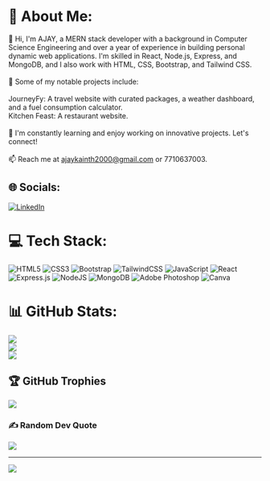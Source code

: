 # 💫 About Me:
👋 Hi, I'm AJAY, a MERN stack developer with a background in Computer Science Engineering and over a year of experience in building personal dynamic web applications. I'm skilled in React, Node.js, Express, and MongoDB, and I also work with HTML, CSS, Bootstrap, and Tailwind CSS.<br><br>🚀 Some of my notable projects include:<br><br>JourneyFy: A travel website with curated packages, a weather dashboard, and a fuel consumption calculator.<br>Kitchen Feast: A restaurant website.<br><br>🌱 I'm constantly learning and enjoy working on innovative projects. Let's connect!<br><br>📫 Reach me at ajaykainth2000@gmail.com or 7710637003.


## 🌐 Socials:
[![LinkedIn](https://img.shields.io/badge/LinkedIn-%230077B5.svg?logo=linkedin&logoColor=white)](https://linkedin.com/in/linkedin.com/in/ajay-kainth-543887292) 

# 💻 Tech Stack:
![HTML5](https://img.shields.io/badge/html5-%23E34F26.svg?style=flat&logo=html5&logoColor=white) ![CSS3](https://img.shields.io/badge/css3-%231572B6.svg?style=flat&logo=css3&logoColor=white) ![Bootstrap](https://img.shields.io/badge/bootstrap-%238511FA.svg?style=flat&logo=bootstrap&logoColor=white) ![TailwindCSS](https://img.shields.io/badge/tailwindcss-%2338B2AC.svg?style=flat&logo=tailwind-css&logoColor=white) ![JavaScript](https://img.shields.io/badge/javascript-%23323330.svg?style=flat&logo=javascript&logoColor=%23F7DF1E) ![React](https://img.shields.io/badge/react-%2320232a.svg?style=flat&logo=react&logoColor=%2361DAFB) ![Express.js](https://img.shields.io/badge/express.js-%23404d59.svg?style=flat&logo=express&logoColor=%2361DAFB) ![NodeJS](https://img.shields.io/badge/node.js-6DA55F?style=flat&logo=node.js&logoColor=white) ![MongoDB](https://img.shields.io/badge/MongoDB-%234ea94b.svg?style=flat&logo=mongodb&logoColor=white) ![Adobe Photoshop](https://img.shields.io/badge/adobe%20photoshop-%2331A8FF.svg?style=flat&logo=adobe%20photoshop&logoColor=white) ![Canva](https://img.shields.io/badge/Canva-%2300C4CC.svg?style=flat&logo=Canva&logoColor=white)
# 📊 GitHub Stats:
![](https://github-readme-stats.vercel.app/api?username=ajaykainth&theme=dark&hide_border=false&include_all_commits=true&count_private=false)<br/>
![](https://github-readme-streak-stats.herokuapp.com/?user=ajaykainth&theme=dark&hide_border=false)<br/>
![](https://github-readme-stats.vercel.app/api/top-langs/?username=ajaykainth&theme=dark&hide_border=false&include_all_commits=true&count_private=false&layout=compact)

## 🏆 GitHub Trophies
![](https://github-profile-trophy.vercel.app/?username=ajaykainth&theme=tokyonight&no-frame=false&no-bg=true&margin-w=4)

### ✍️ Random Dev Quote
![](https://quotes-github-readme.vercel.app/api?type=horizontal&theme=radical)

---
[![](https://visitcount.itsvg.in/api?id=ajaykainth&icon=0&color=1)](https://visitcount.itsvg.in)

<!-- Proudly created with GPRM ( https://gprm.itsvg.in ) -->
